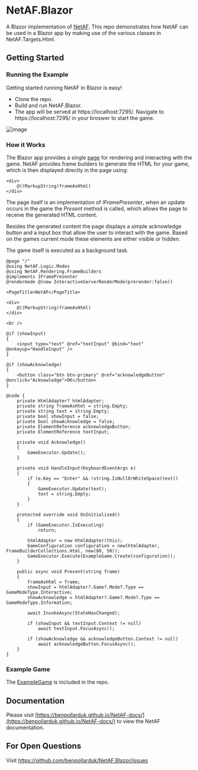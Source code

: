 # NetAF.Blazor
A Blazor implementation of [NetAF](http://www.github.com/benpollarduk/netaf). This repo demonstrates how NetAF can be used in a Blazor app by making use of the various classes in NetAF.Targets.Html.  

## Getting Started

### Running the Example
Getting started running NetAF in Blazor is easy!

* Clone the repo.
* Build and run NetAF.Blazor.
* The app will be served at https://localhost:7295/. Navigate to https://localhost:7295/ in your broswer to start the game.

![image](https://github.com/user-attachments/assets/c2d482f4-6137-4f7f-80be-a6ef839fd973)

### How it Works
The Blazor app provides a single [page](NetAF.Blazor/Components/Pages/Home.razor) for rendering and interacting with the game. NetAF provides frame builders to generate the HTML for your game, which is then displayed directly in the page using:
```
<div>
    @((MarkupString)frameAsHtml)
</div>
```
The page itself is an implementation of *IFramePresenter*, when an update occurs in the game the *Present* method is called, which allows the page to receive the generated HTML content.

Besides the generated content the page displays a simple acknowledge button and a input box that allow the user to interact with the game. Based on the games current mode these elements are either visible or hidden.

The game itself is executed as a background task.

```
@page "/"
@using NetAF.Logic.Modes
@using NetAF.Rendering.FrameBuilders
@implements IFramePresenter
@rendermode @(new InteractiveServerRenderMode(prerender:false))

<PageTitle>NetAF</PageTitle>

<div>
    @((MarkupString)frameAsHtml)
</div>

<br />

@if (showInput)
{
    <input type="text" @ref="textInput" @bind="text" @onkeyup="HandleInput" />
}

@if (showAcknowledge)
{
    <button class="btn btn-primary" @ref="acknowledgeButton" @onclick="Acknowledge">OK</button>
}

@code {
    private HtmlAdapter? htmlAdapter;
    private string frameAsHtml = string.Empty;
    private string text = string.Empty;
    private bool showInput = false;
    private bool showAcknowledge = false;
    private ElementReference acknowledgeButton;
    private ElementReference textInput;

    private void Acknowledge()
    {
        GameExecutor.Update();
    }

    private void HandleInput(KeyboardEventArgs e)
    {
        if (e.Key == "Enter" && !string.IsNullOrWhiteSpace(text))
        {
            GameExecutor.Update(text);
            text = string.Empty;
        }
    }

    protected override void OnInitialized()
    {
        if (GameExecutor.IsExecuting)
            return;

        htmlAdapter = new HtmlAdapter(this);
        GameConfiguration configuration = new(htmlAdapter, FrameBuilderCollections.Html, new(80, 50));
        GameExecutor.Execute(ExampleGame.Create(configuration));
    }

    public async void Present(string frame)
    {
        frameAsHtml = frame;
        showInput = htmlAdapter?.Game?.Mode?.Type == GameModeType.Interactive;
        showAcknowledge = htmlAdapter?.Game?.Mode?.Type == GameModeType.Information;

        await InvokeAsync(StateHasChanged);

        if (showInput && textInput.Context != null)
            await textInput.FocusAsync();

        if (showAcknowledge && acknowledgeButton.Context != null)
            await acknowledgeButton.FocusAsync();
    }
}
```
### Example Game
The [ExampleGame](NetAF.Blazor/ExampleGame.cs) is included in the repo.

## Documentation
Please visit [https://benpollarduk.github.io/NetAF-docs/](https://benpollarduk.github.io/NetAF-docs/) to view the NetAF documentation.

## For Open Questions
Visit https://github.com/benpollarduk/NetAF.Blazor/issues
